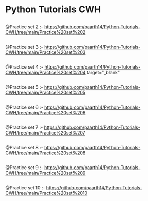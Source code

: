 # Python Tutorials CWH

##
@Practice set 2 :- https://github.com/paarth14/Python-Tutorials-CWH/tree/main/Practice%20set%202
##
@Practice set 3 :- https://github.com/paarth14/Python-Tutorials-CWH/tree/main/Practice%20set%203
##
@Practice set 4 :- https://github.com/paarth14/Python-Tutorials-CWH/tree/main/Practice%20set%204 target="_blank"
##
@Practice set 5 :- https://github.com/paarth14/Python-Tutorials-CWH/tree/main/Practice%20set%205
##
@Practice set 6 :- https://github.com/paarth14/Python-Tutorials-CWH/tree/main/Practice%20set%206
##
@Practice set 7 :- https://github.com/paarth14/Python-Tutorials-CWH/tree/main/Practice%20set%207
##
@Practice set 8 :- https://github.com/paarth14/Python-Tutorials-CWH/tree/main/Practice%20set%208
##
@Practice set 9 :- https://github.com/paarth14/Python-Tutorials-CWH/tree/main/Practice%20set%209
##
@Practice set 10 :- https://github.com/paarth14/Python-Tutorials-CWH/tree/main/Practice%20set%2010

